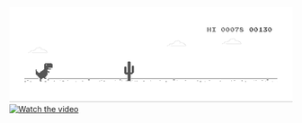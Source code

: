 ![](https://github.com/cryptDecoder/cryptDecoder/blob/main/dino.gif?raw=true)
[![Watch the video](https://img.youtube.com/vi/T-D1KVIuvjA/maxresdefault.jpg)](https://youtu.be/T-D1KVIuvjA)
